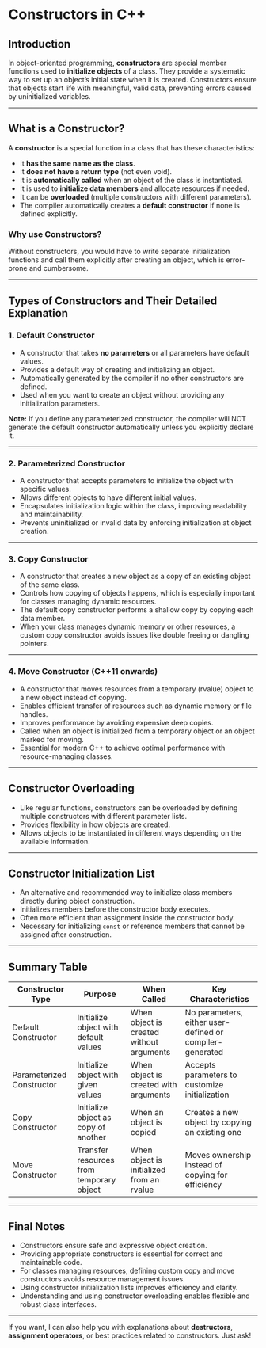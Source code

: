 # Constructors in C++

## Introduction

In object-oriented programming, **constructors** are special member functions used to **initialize objects** of a class. They provide a systematic way to set up an object’s initial state when it is created. Constructors ensure that objects start life with meaningful, valid data, preventing errors caused by uninitialized variables.

---

## What is a Constructor?

A **constructor** is a special function in a class that has these characteristics:

- It **has the same name as the class**.
- It **does not have a return type** (not even void).
- It is **automatically called** when an object of the class is instantiated.
- It is used to **initialize data members** and allocate resources if needed.
- It can be **overloaded** (multiple constructors with different parameters).
- The compiler automatically creates a **default constructor** if none is defined explicitly.

### Why use Constructors?

Without constructors, you would have to write separate initialization functions and call them explicitly after creating an object, which is error-prone and cumbersome.

---

## Types of Constructors and Their Detailed Explanation

### 1. Default Constructor

- A constructor that takes **no parameters** or all parameters have default values.
- Provides a default way of creating and initializing an object.
- Automatically generated by the compiler if no other constructors are defined.
- Used when you want to create an object without providing any initialization parameters.

**Note:** If you define any parameterized constructor, the compiler will NOT generate the default constructor automatically unless you explicitly declare it.

---

### 2. Parameterized Constructor

- A constructor that accepts parameters to initialize the object with specific values.
- Allows different objects to have different initial values.
- Encapsulates initialization logic within the class, improving readability and maintainability.
- Prevents uninitialized or invalid data by enforcing initialization at object creation.

---

### 3. Copy Constructor

- A constructor that creates a new object as a copy of an existing object of the same class.
- Controls how copying of objects happens, which is especially important for classes managing dynamic resources.
- The default copy constructor performs a shallow copy by copying each data member.
- When your class manages dynamic memory or other resources, a custom copy constructor avoids issues like double freeing or dangling pointers.

---

### 4. Move Constructor (C++11 onwards)

- A constructor that moves resources from a temporary (rvalue) object to a new object instead of copying.
- Enables efficient transfer of resources such as dynamic memory or file handles.
- Improves performance by avoiding expensive deep copies.
- Called when an object is initialized from a temporary object or an object marked for moving.
- Essential for modern C++ to achieve optimal performance with resource-managing classes.

---

## Constructor Overloading

- Like regular functions, constructors can be overloaded by defining multiple constructors with different parameter lists.
- Provides flexibility in how objects are created.
- Allows objects to be instantiated in different ways depending on the available information.

---

## Constructor Initialization List

- An alternative and recommended way to initialize class members directly during object construction.
- Initializes members before the constructor body executes.
- Often more efficient than assignment inside the constructor body.
- Necessary for initializing `const` or reference members that cannot be assigned after construction.

---

## Summary Table

| Constructor Type         | Purpose                                      | When Called                                    | Key Characteristics                        |
|--------------------------|----------------------------------------------|------------------------------------------------|--------------------------------------------|
| Default Constructor      | Initialize object with default values       | When object is created without arguments       | No parameters, either user-defined or compiler-generated |
| Parameterized Constructor | Initialize object with given values          | When object is created with arguments          | Accepts parameters to customize initialization            |
| Copy Constructor         | Initialize object as copy of another         | When an object is copied                         | Creates a new object by copying an existing one            |
| Move Constructor         | Transfer resources from temporary object    | When object is initialized from an rvalue      | Moves ownership instead of copying for efficiency          |

---

## Final Notes

- Constructors ensure safe and expressive object creation.
- Providing appropriate constructors is essential for correct and maintainable code.
- For classes managing resources, defining custom copy and move constructors avoids resource management issues.
- Using constructor initialization lists improves efficiency and clarity.
- Understanding and using constructor overloading enables flexible and robust class interfaces.

---

If you want, I can also help you with explanations about **destructors**, **assignment operators**, or best practices related to constructors. Just ask!

